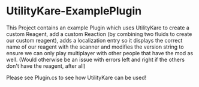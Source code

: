 # UtilityKare-ExamplePlugin

This Project contains an example Plugin which uses UtilityKare to create a custom Reagent,
add a custom Reaction (by combining two fluids to create our custom reagent),
adds a localization entry so it displays the correct name of our reagent with the scanner
and modifies the version string to ensure we can only play multiplayer with other people that have the mod as well.
(Would otherwise be an issue with errors left and right if the others don't have the reagent, after all)

Please see Plugin.cs to see how UtilityKare can be used!
